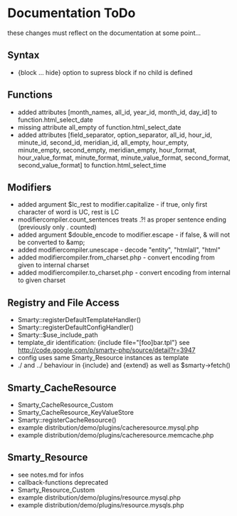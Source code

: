 # Documentation ToDo #

these changes must reflect on the documentation at some point…


## Syntax ##

* {block ... hide} option to supress block if no child is defined


## Functions ##

* added attributes [month_names, all_id, year_id, month_id, day_id] to function.html_select_date
* missing attribute all_empty of function.html_select_date
* added attributes [field_separator, option_separator, all_id, hour_id, minute_id, second_id, meridian_id, all_empty, hour_empty, minute_empty, second_empty, meridian_empty, hour_format, hour_value_format, minute_format, minute_value_format, second_format, second_value_format] to function.html_select_time


## Modifiers ##

* added argument $lc_rest to modifier.capitalize - if true, only first character of word is UC, rest is LC
* modifiercompiler.count_sentences treats .?! as proper sentence ending (previously only . counted)
* added argument $double_encode to modifier.escape - if false, &amp; will not be converted to &amp;amp;
* added modifiercompiler.unescape - decode "entity", "htmlall", "html"
* added modifiercompiler.from_charset.php - convert encoding from given to internal charset
* added modifiercompiler.to_charset.php - convert encoding from internal to given charset


## Registry and File Access ##

* Smarty::registerDefaultTemplateHandler()
* Smarty::registerDefaultConfigHandler()
* Smarty::$use_include_path
* template_dir identification: {include file="[foo]bar.tpl"} see http://code.google.com/p/smarty-php/source/detail?r=3947
* config uses same Smarty_Resource instances as template
* ./ and ../ behaviour in {include} and {extend} as well as $smarty->fetch()


## Smarty_CacheResource ##

* Smarty_CacheResource_Custom
* Smarty_CacheResource_KeyValueStore
* Smarty::registerCacheResource()
* example distribution/demo/plugins/cacheresource.mysql.php
* example distribution/demo/plugins/cacheresource.memcache.php


## Smarty_Resource ##

* see notes.md for infos
* callback-functions deprecated
* Smarty_Resource_Custom
* example distribution/demo/plugins/resource.mysql.php
* example distribution/demo/plugins/resource.mysqls.php

